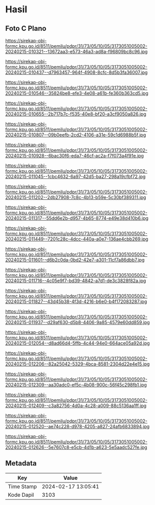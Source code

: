 # Hasil

## Foto C Plano

https://sirekap-obj-formc.kpu.go.id/8511/pemilu/pdpr/31/73/05/10/05/3173051005002-20240215-010321--13672aa3-e573-46a3-ad8a-f96809bc8c96.jpg

https://sirekap-obj-formc.kpu.go.id/8511/pemilu/pdpr/31/73/05/10/05/3173051005002-20240215-010437--d7963457-964f-4908-8cfc-8d5b3fa36007.jpg

https://sirekap-obj-formc.kpu.go.id/8511/pemilu/pdpr/31/73/05/10/05/3173051005002-20240215-010546--35824be8-efe3-4e08-a61b-fe360b363cd5.jpg

https://sirekap-obj-formc.kpu.go.id/8511/pemilu/pdpr/31/73/05/10/05/3173051005002-20240215-010655--2b717b7c-f535-40e8-bf20-a3cf9050a826.jpg

https://sirekap-obj-formc.kpu.go.id/8511/pemilu/pdpr/31/73/05/10/05/3173051005002-20240215-010807--09b0eefb-2cd2-4106-a31e-59c1d6988b5f.jpg

https://sirekap-obj-formc.kpu.go.id/8511/pemilu/pdpr/31/73/05/10/05/3173051005002-20240215-010928--6bac30f6-eda7-46cf-ac2a-f7f073a4f91e.jpg

https://sirekap-obj-formc.kpu.go.id/8511/pemilu/pdpr/31/73/05/10/05/3173051005002-20240215-011045--1cbc4632-6a97-42d5-ba27-298a19cfbf72.jpg

https://sirekap-obj-formc.kpu.go.id/8511/pemilu/pdpr/31/73/05/10/05/3173051005002-20240215-011202--2db27908-7c8c-4b13-b59e-5c30bf389311.jpg

https://sirekap-obj-formc.kpu.go.id/8511/pemilu/pdpr/31/73/05/10/05/3173051005002-20240215-011317--55dd6e2b-d957-4b65-8774-e49e38d410b6.jpg

https://sirekap-obj-formc.kpu.go.id/8511/pemilu/pdpr/31/73/05/10/05/3173051005002-20240215-011449--7201c28c-4dcc-440a-a0e7-136ae4cbb269.jpg

https://sirekap-obj-formc.kpu.go.id/8511/pemilu/pdpr/31/73/05/10/05/3173051005002-20240215-011601--d6b2c0da-0bd2-42e7-a301-11cf7a86dbb7.jpg

https://sirekap-obj-formc.kpu.go.id/8511/pemilu/pdpr/31/73/05/10/05/3173051005002-20240215-011716--4c05e9f7-bd39-4842-a7d1-de3c3828f82a.jpg

https://sirekap-obj-formc.kpu.go.id/8511/pemilu/pdpr/31/73/05/10/05/3173051005002-20240215-011827--43d45b38-4f3d-4216-b6e0-b4f172083287.jpg

https://sirekap-obj-formc.kpu.go.id/8511/pemilu/pdpr/31/73/05/10/05/3173051005002-20240215-011937--d29af630-d5b8-4406-9a85-4579e60dd859.jpg

https://sirekap-obj-formc.kpu.go.id/8511/pemilu/pdpr/31/73/05/10/05/3173051005002-20240215-012054--d8ad66d4-5ffb-4c44-94e0-664ace05a92d.jpg

https://sirekap-obj-formc.kpu.go.id/8511/pemilu/pdpr/31/73/05/10/05/3173051005002-20240215-012206--82a25042-5329-4bca-8581-2304d22e4e15.jpg

https://sirekap-obj-formc.kpu.go.id/8511/pemilu/pdpr/31/73/05/10/05/3173051005002-20240215-012309--aa30adc0-ef5c-4b08-900c-56f45c298fb1.jpg

https://sirekap-obj-formc.kpu.go.id/8511/pemilu/pdpr/31/73/05/10/05/3173051005002-20240215-012409--c3a82756-4d0a-4c28-a009-88c5136aa1ff.jpg

https://sirekap-obj-formc.kpu.go.id/8511/pemilu/pdpr/31/73/05/10/05/3173051005002-20240215-012520--ae74c228-d978-4205-a827-24afb6833894.jpg

https://sirekap-obj-formc.kpu.go.id/8511/pemilu/pdpr/31/73/05/10/05/3173051005002-20240215-012626--5e7607c8-e5cb-4d1b-a623-5e5aadc527fe.jpg


## Metadata

| Key        | Value               |
| ---------- | ------------------- |
| Time Stamp | 2024-02-17 13:05:41 |
| Kode Dapil | 3103                |



